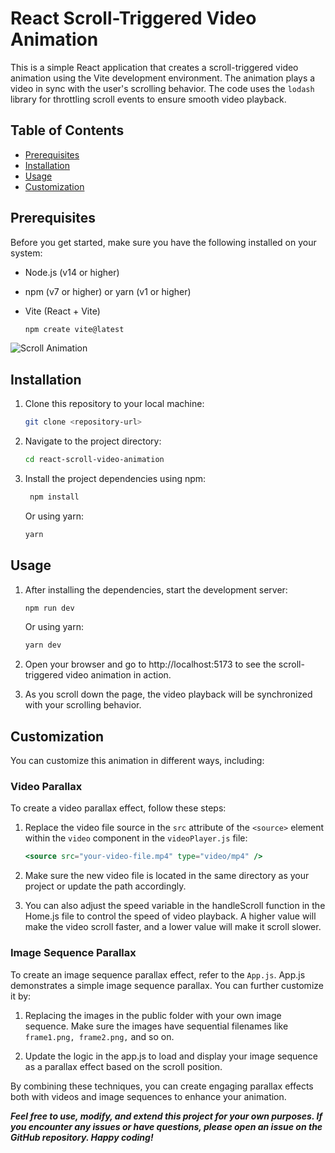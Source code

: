 # React Scroll-Triggered Video Animation

This is a simple React application that creates a scroll-triggered video animation using the Vite development environment. The animation plays a video in sync with the user's scrolling behavior. The code uses the `lodash` library for throttling scroll events to ensure smooth video playback.

## Table of Contents

- [Prerequisites](#prerequisites)
- [Installation](#installation)
- [Usage](#usage)
- [Customization](#customization)

## Prerequisites

Before you get started, make sure you have the following installed on your system:

- Node.js (v14 or higher)
- npm (v7 or higher) or yarn (v1 or higher)
- Vite (React + Vite)

  ```bash
  npm create vite@latest
  ```

![Scroll Animation](public/image_animation_demo.gif)

## Installation

1. Clone this repository to your local machine:

   ```bash
   git clone <repository-url>
   ```

2. Navigate to the project directory:

   ```bash
   cd react-scroll-video-animation
   ```

3. Install the project dependencies using npm:

   ```bash
    npm install
   ```

   Or using yarn:

   ```bash
   yarn
   ```

## Usage

1. After installing the dependencies, start the development server:

   ```bash
   npm run dev
   ```

   Or using yarn:

   ```bash
   yarn dev
   ```

2. Open your browser and go to http://localhost:5173 to see the scroll-triggered video animation in action.

3. As you scroll down the page, the video playback will be synchronized with your scrolling behavior.

## Customization

You can customize this animation in different ways, including:

### Video Parallax

To create a video parallax effect, follow these steps:

1. Replace the video file source in the `src` attribute of the `<source>` element within the `video` component in the `videoPlayer.js` file:

   ```jsx
   <source src="your-video-file.mp4" type="video/mp4" />
   ```

2. Make sure the new video file is located in the same directory as your project or update the path accordingly.

3. You can also adjust the speed variable in the handleScroll function in the Home.js file to control the speed of video playback. A higher value will make the video scroll faster, and a lower value will make it scroll slower.

### Image Sequence Parallax

To create an image sequence parallax effect, refer to the `App.js`. App.js demonstrates a simple image sequence parallax. You can further customize it by:

1. Replacing the images in the public folder with your own image sequence. Make sure the images have sequential filenames like `frame1.png, frame2.png,` and so on.

2. Update the logic in the app.js to load and display your image sequence as a parallax effect based on the scroll position.

By combining these techniques, you can create engaging parallax effects both with videos and image sequences to enhance your animation.

**_Feel free to use, modify, and extend this project for your own purposes. If you encounter any issues or have questions, please open an issue on the GitHub repository. Happy coding!_**
